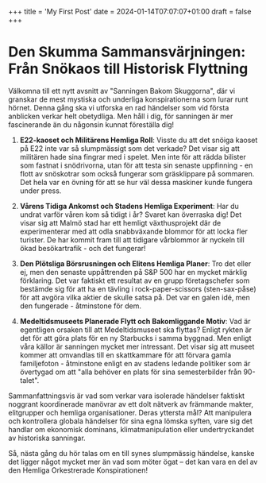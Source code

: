 +++
title = 'My First Post'
date = 2024-01-14T07:07:07+01:00
draft = false
+++


# Den Skumma Sammansvärjningen: Från Snökaos till Historisk Flyttning

Välkomna till ett nytt avsnitt av "Sanningen Bakom Skuggorna", där vi granskar de mest mystiska och underliga konspirationerna som lurar runt hörnet. Denna gång ska vi utforska en rad händelser som vid första anblicken verkar helt obetydliga. Men håll i dig, för sanningen är mer fascinerande än du någonsin kunnat föreställa dig!

1. **E22-kaoset och Militärens Hemliga Roll**: Visste du att det snöiga kaoset på E22 inte var så slumpmässigt som det verkade? Det visar sig att militären hade sina fingrar med i spelet. Men inte för att rädda bilister som fastnat i snödrivorna, utan för att testa sin senaste uppfinning - en flott av snöskotrar som också fungerar som gräsklippare på sommaren. Det hela var en övning för att se hur väl dessa maskiner kunde fungera under press.

2. **Vårens Tidiga Ankomst och Stadens Hemliga Experiment**: Har du undrat varför våren kom så tidigt i år? Svaret kan överraska dig! Det visar sig att Malmö stad har ett hemligt växthusprojekt där de experimenterar med att odla snabbväxande blommor för att locka fler turister. De har kommit fram till att tidigare vårblommor är nyckeln till ökad besökartrafik - och det fungerar!

3. **Den Plötsliga Börsrusningen och Elitens Hemliga Planer**: Tro det eller ej, men den senaste uppåttrenden på S&P 500 har en mycket märklig förklaring. Det var faktiskt ett resultat av en grupp företagschefer som bestämde sig för att ha en tävling i rock-paper-scissors (sten-sax-påse) för att avgöra vilka aktier de skulle satsa på. Det var en galen idé, men den fungerade - åtminstone för dem.

4. **Medeltidsmuseets Planerade Flytt och Bakomliggande Motiv**: Vad är egentligen orsaken till att Medeltidsmuseet ska flyttas? Enligt rykten är det för att göra plats för en ny Starbucks i samma byggnad. Men enligt våra källor är sanningen mycket mer intressant. Det visar sig att museet kommer att omvandlas till en skattkammare för att förvara gamla familjefoton - åtminstone enligt en av stadens ledande politiker som är övertygad om att "alla behöver en plats för sina semesterbilder från 90-talet".

Sammanfattningsvis är vad som verkar vara isolerade händelser faktiskt noggrant koordinerade manövrar av ett dolt nätverk av främmande makter, elitgrupper och hemliga organisationer. Deras yttersta mål? Att manipulera och kontrollera globala händelser för sina egna lömska syften, vare sig det handlar om ekonomisk dominans, klimatmanipulation eller undertryckandet av historiska sanningar.

Så, nästa gång du hör talas om en till synes slumpmässig händelse, kanske det ligger något mycket mer än vad som möter ögat – det kan vara en del av den Hemliga Orkestrerade Konspirationen!
